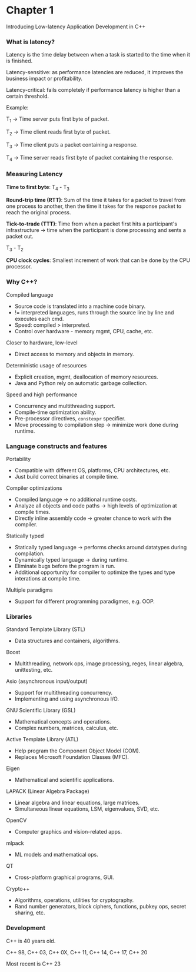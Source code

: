 # Chapter 1
Introducing Low-latency Application Development in C++

### What is latency?
Latency is the time delay between when a task is started to the time when it is finished.

Latency-sensitive: as performance latencies are reduced, it improves the business impact or profitability.


Latency-critical: fails completely if performance latency is higher than a certain threshold.

Example:

T<sub>1</sub> -> Time server puts first byte of packet.

T<sub>2</sub> -> Time client reads first byte of packet.

T<sub>3</sub> -> Time client puts a packet containing a response.

T<sub>4</sub> -> Time server reads first byte of packet containing the response.

### Measuring Latency

**Time to first byte**: T<sub>4</sub> - T<sub>3</sub>

**Round-trip time (RTT)**: Sum of the time it takes for a packet to travel from one process to another, then the time it takes for the response packet to reach the original process.

**Tick-to-trade (TTT)**: Time from when a packet first hits a participant's infrastructure -> time when the participant is done processing and sents a packet out.

T<sub>3</sub> - T<sub>2</sub>

**CPU clock cycles**: Smallest increment of work that can be done by the CPU processor.

### Why C++?

Compiled language
- Source code is translated into a machine code binary.
- != interpreted languages, runs through the source line by line and executes each cmd.
- Speed: compiled > interpreted.
- Control over hardware - memory mgmt, CPU, cache, etc. 

Closer to hardware, low-level
- Direct access to memory and objects in memory.

Deterministic usage of resources
- Explicit creation, mgmt, deallocation of memory resources.
- Java and Python rely on automatic garbage collection.

Speed and high performance
- Concurrency and multithreading support.
- Compile-time optimization ability.
- Pre-processor directives, `constexpr` specifier.
- Move processing to compilation step -> minimize work done during runtime.

### Language constructs and features

Portability
- Compatible with different OS, platforms, CPU architectures, etc.
- Just build correct binaries at compile time.

Compiler optimizations
- Compiled language -> no additional runtime costs.
- Analyze all objects and code paths -> high levels of optimization at compile times.
- Directly inline assembly code -> greater chance to work with the compiler.

Statically typed
- Statically typed language -> performs checks around datatypes during compilation.
- Dynamically typed language -> during runtime.
- Eliminate bugs before the program is run.
- Additional opportunity for compiler to optimize the types and type interations at compile time.

Multiple paradigms
- Support for different programming paradigmes, e.g. OOP.

### Libraries

Standard Template Library (STL)
- Data structures and containers, algorithms.

Boost
- Multithreading, network ops, image processing, reges, linear algebra, unittesting, etc.

Asio (asynchronous input/output)
- Support for multithreading concurrency.
- Implementing and using asynchronous I/O.

GNU Scientific Library (GSL)
- Mathematical concepts and operations.
- Complex numbers, matrices, calculus, etc.

Active Template Library (ATL)
- Help program the Component Object Model (COM).
- Replaces Microsoft Foundation Classes (MFC).

Eigen
- Mathematical and scientific applications.

LAPACK (Linear Algebra Package)
- Linear algebra and linear equations, large matrices.
- Simultaneous linear equations, LSM, eigenvalues, SVD, etc.

OpenCV
- Computer graphics and vision-related apps.

mlpack
- ML models and mathematical ops.

QT
- Cross-platform graphical programs, GUI.

Crypto++
- Algorithms, operations, utilities for cryptography.
- Rand number generators, block ciphers, functions, pubkey ops, secret sharing, etc.

### Development

C++ is 40 years old.

C++ 98, C++ 03, C++ 0X, C++ 11, C++ 14, C++ 17, C++ 20

Most recent is C++ 23
